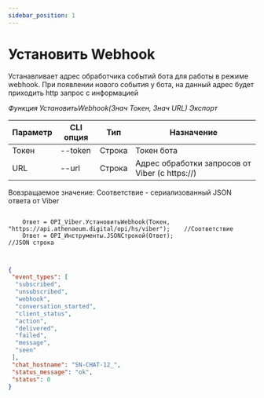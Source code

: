 ```yaml
---
sidebar_position: 1
---
```


# Установить Webhook
Устанавливает адрес обработчика событий бота для работы в режиме webhook. При появлении нового события у бота, на данный адрес будет приходить http запрос с информацией

*Функция УстановитьWebhook(Знач Токен, Знач URL) Экспорт*

  | Параметр | CLI опция | Тип | Назначение |
  |-|-|-|-|
  | Токен | --token | Строка | Токен бота |
  | URL | --url | Строка | Адрес обработки запросов от Viber (с https://) |
  
  Вовзращаемое значение: Соответствие - сериализованный JSON ответа от Viber


```bsl title="Пример кода"
	
	Ответ = OPI_Viber.УстановитьWebhook(Токен, "https://api.athenaeum.digital/opi/hs/viber");    //Соответствие
	Ответ = OPI_Инструменты.JSONСтрокой(Ответ);                                                  //JSON строка
	
```

```json title="Результат"

{
 "event_types": [
  "subscribed",
  "unsubscribed",
  "webhook",
  "conversation_started",
  "client_status",
  "action",
  "delivered",
  "failed",
  "message",
  "seen"
 ],
 "chat_hostname": "SN-CHAT-12_",
 "status_message": "ok",
 "status": 0
}

```
